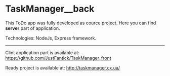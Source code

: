 # TaskManager__back

This ToDo app was fully developed as cource project. Here you can find __server__ part of application.

Technologies: NodeJs, Express framework.
***
Clint application part is available at: https://github.com/JustFantick/TaskManager_front

Ready project is available at: http://taskmanager.cx.ua/

